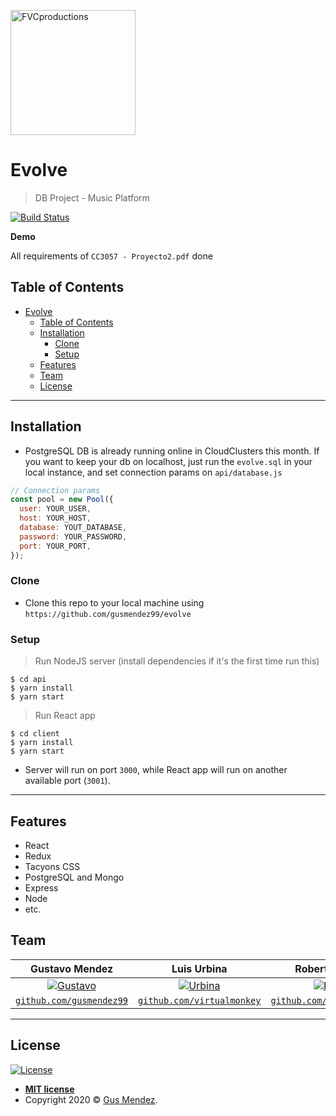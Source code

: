 <a href="http://fvcproductions.com"><img src="https://www.buythelogo.com/wp-content/uploads/2019/03/Letter-E-geometric-line-abstract-shape-logo-vector.jpg" title="FVCproductions" alt="FVCproductions" height=200 ></a>

# Evolve

> DB Project - Music Platform


[![Build Status](http://img.shields.io/travis/badges/badgerbadgerbadger.svg?style=flat-square)](https://travis-ci.org/badges/badgerbadgerbadger) 




**Demo**



All requirements of `CC3057 - Proyecto2.pdf` done

## Table of Contents
- [Evolve](#evolve)
  - [Table of Contents](#table-of-contents)
  - [Installation](#installation)
    - [Clone](#clone)
    - [Setup](#setup)
  - [Features](#features)
  - [Team](#team)
  - [License](#license)



---

## Installation
- PostgreSQL DB is already running online in CloudClusters this month. If you want to keep your db on localhost, just run the `evolve.sql` in your local instance, and set connection params on `api/database.js`

```javascript
// Connection params
const pool = new Pool({
  user: YOUR_USER,
  host: YOUR_HOST,
  database: YOUT_DATABASE,
  password: YOUR_PASSWORD,
  port: YOUR_PORT,
});
```

### Clone

- Clone this repo to your local machine using `https://github.com/gusmendez99/evolve`

### Setup

> Run NodeJS server (install dependencies if it's the first time run this) 

```shell
$ cd api
$ yarn install
$ yarn start
```

> Run React app

```shell
$ cd client
$ yarn install
$ yarn start
```

- Server will run on port `3000`, while React app will run on another available port (`3001`).

---

## Features

- React
- Redux
- Tacyons CSS
- PostgreSQL and Mongo
- Express
- Node
- etc.


## Team


| Gustavo Mendez | Luis Urbina | Roberto Figueroa |
| :---: |:---:| :---:|
| [![Gustavo](https://avatars0.githubusercontent.com/u/19374517?s=200&u=c1481289dc10f8babb1bdd0853e0bcf82a213d26&v=4)](http://fvcproductions.com)    | [![Urbina](https://avatars3.githubusercontent.com/u/35355445?s=200&u=851bb2374c95ac3baaaca3de5f51212441ebff57&v=4)](http://fvcproductions.com) | [![Roberto](https://avatars1.githubusercontent.com/u/35494933?s=200&u=5e617360d13f87fa6d62022e81bab94ebf50c4e3&v=4)](http://fvcproductions.com)  |
| <a href="http://github.com/gusmendez99" target="_blank">`github.com/gusmendez99`</a> | <a href="http://github.com/virtualmonkey" target="_blank">`github.com/virtualmonkey`</a> | <a href="http://github.com/RobertoFigueroa" target="_blank">`github.com/RobertoFigueroa`</a> |

---

## License

[![License](http://img.shields.io/:license-mit-blue.svg?style=flat-square)](http://badges.mit-license.org)

- **[MIT license](http://opensource.org/licenses/mit-license.php)**
- Copyright 2020 © <a href="http://gusmendez99.github.io" target="_blank">Gus Mendez</a>.
